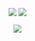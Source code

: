 <p align="center">
    <img src="https://img.shields.io/badge/Ukrainian-%23ff0d00?style=for-the-badge&label=90%25"> 
    <img src="https://img.shields.io/badge/English-%230000ff?style=for-the-badge&label=10%25">
</p>

<p align="center">
    <img src="https://count.getloli.com/get/@n3k0q?rule34">
</p>
